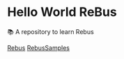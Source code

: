 # Hello World ReBus
📚 A repository to learn Rebus

[Rebus](https://github.com/rebus-org/Rebus)
[RebusSamples](https://github.com/rebus-org/RebusSamples)
